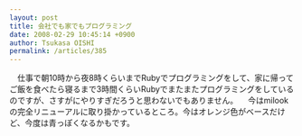 ```yaml
---
layout: post
title: 会社でも家でもプログラミング
date: 2008-02-29 10:45:14 +0900
author: Tsukasa OISHI
permalink: /articles/385
---
```


　仕事で朝10時から夜8時くらいまでRubyでプログラミングをして、家に帰ってご飯を食べたら寝るまで3時間くらいRubyでまたまたプログラミングをしているのですが、さすがにやりすぎだろうと思わないでもありません。
　今はmilookの完全リニューアルに取り掛かっているところ。今はオレンジ色がベースだけど、今度は青っぽくなるかもです。

